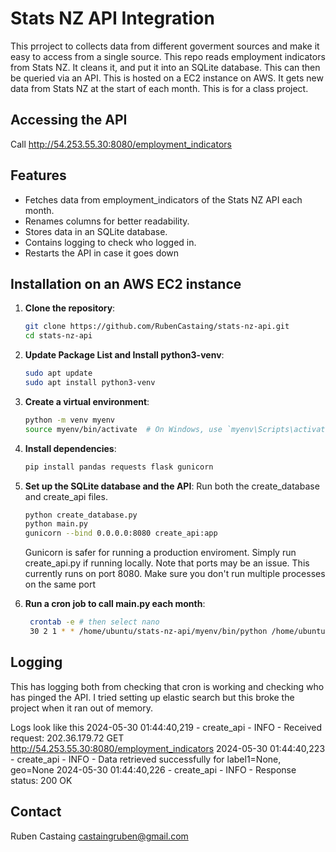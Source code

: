 # Stats NZ API Integration
This prroject to collects data from different goverment sources and make it easy to access from a single source. This repo reads employment indicators from Stats NZ. It cleans it, and put it into an SQLite database. This can then be queried via an API. This is hosted on a EC2 instance on AWS. It gets new data from Stats NZ at the start of each month. This is for a class project.

## Accessing the API
Call http://54.253.55.30:8080/employment_indicators



## Features

- Fetches data from employment_indicators of the Stats NZ API each month.
- Renames columns for better readability.
- Stores data in an SQLite database.
- Contains logging to check who logged in.
- Restarts the API in case it goes down

## Installation on an AWS EC2 instance

1. **Clone the repository**:
    ```bash
    git clone https://github.com/RubenCastaing/stats-nz-api.git
    cd stats-nz-api
    ```

2. **Update Package List and Install python3-venv**:
    ```bash
    sudo apt update
    sudo apt install python3-venv
    ```

3. **Create a virtual environment**:
    ```bash
    python -m venv myenv
    source myenv/bin/activate  # On Windows, use `myenv\Scripts\activate`
    ```

4. **Install dependencies**:
    ```bash
    pip install pandas requests flask gunicorn
    ```

5. **Set up the SQLite database and the API**:
    Run both the create_database and create_api files.
    ```bash
    python create_database.py
    python main.py
    gunicorn --bind 0.0.0.0:8080 create_api:app
    ```
    Gunicorn is safer for running a production enviroment. Simply run create_api.py if running locally.
    Note that ports may be an issue. This currently runs on port 8080. Make sure you don't run multiple processes on the same port

7. **Run a cron job to call main.py each month**:
   ```bash
    crontab -e # then select nano
    30 2 1 * * /home/ubuntu/stats-nz-api/myenv/bin/python /home/ubuntu/stats-nz-api/main.py >> /home/ubuntu/stats-nz-api/cron_test.log 2>&1
    ```
## Logging
This has logging both from checking that cron is working and checking who has pinged the API.
I tried setting up elastic search but this broke the project when it ran out of memory.

Logs look like this
2024-05-30 01:44:40,219 - create_api - INFO - Received request: 202.36.179.72 GET http://54.253.55.30:8080/employment_indicators
2024-05-30 01:44:40,223 - create_api - INFO - Data retrieved successfully for label1=None, geo=None
2024-05-30 01:44:40,226 - create_api - INFO - Response status: 200 OK

## Contact
Ruben Castaing castaingruben@gmail.com

